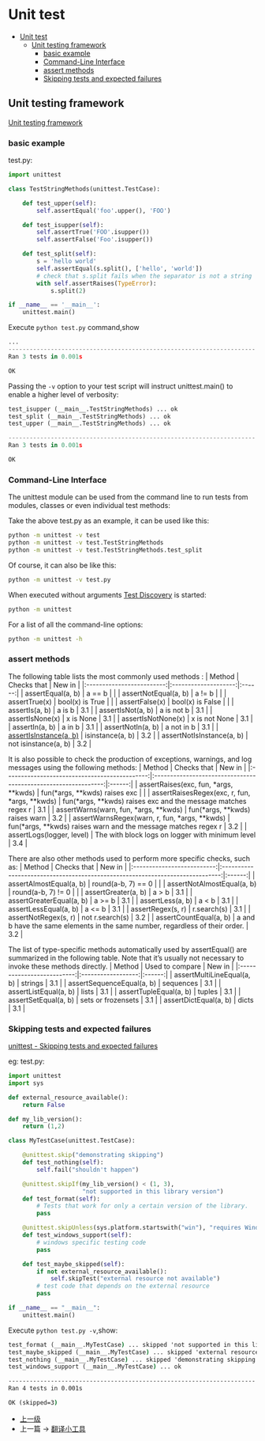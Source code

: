# Unit test


<!-- @import "[TOC]" {cmd="toc" depthFrom=1 depthTo=6 orderedList=false} -->

<!-- code_chunk_output -->

- [Unit test](#unit-test)
  - [Unit testing framework](#unit-testing-framework)
    - [basic example](#basic-example)
    - [Command-Line Interface](#command-line-interface)
    - [assert methods](#assert-methods)
    - [Skipping tests and expected failures](#skipping-tests-and-expected-failures)

<!-- /code_chunk_output -->

## Unit testing framework

[Unit testing framework](https://docs.python.org/3/library/unittest.html)


### basic example
test.py:
```py
import unittest

class TestStringMethods(unittest.TestCase):

    def test_upper(self):
        self.assertEqual('foo'.upper(), 'FOO')

    def test_isupper(self):
        self.assertTrue('FOO'.isupper())
        self.assertFalse('Foo'.isupper())

    def test_split(self):
        s = 'hello world'
        self.assertEqual(s.split(), ['hello', 'world'])
        # check that s.split fails when the separator is not a string
        with self.assertRaises(TypeError):
            s.split(2)

if __name__ == '__main__':
    unittest.main()
```
Execute `python test.py` command,show
```py
...
----------------------------------------------------------------------
Ran 3 tests in 0.001s

OK
```

Passing the `-v` option to your test script will instruct unittest.main() to enable a higher level of verbosity:
```py
test_isupper (__main__.TestStringMethods) ... ok
test_split (__main__.TestStringMethods) ... ok
test_upper (__main__.TestStringMethods) ... ok

----------------------------------------------------------------------
Ran 3 tests in 0.001s

OK
```

### Command-Line Interface
The unittest module can be used from the command line to run tests from modules, classes or even individual test methods:

Take the above test.py as an example, it can be used like this:
```cmd
python -m unittest -v test 
python -m unittest -v test.TestStringMethods
python -m unittest -v test.TestStringMethods.test_split
```
Of course, it can also be like this:
```cmd
python -m unittest -v test.py
```
When executed without arguments [Test Discovery](https://docs.python.org/3/library/unittest.html#unittest-test-discovery) is started:
```cmd
python -m unittest
```
For a list of all the command-line options:
```cmd
python -m unittest -h
```

### assert methods

The following table lists the most commonly used methods :
|           Method          |      Checks that     | New in |
|:-------------------------:|:--------------------:|:------:|
|     assertEqual(a, b)     |        a == b        |        |
|    assertNotEqual(a, b)   |        a != b        |        |
|       assertTrue(x)       |    bool(x) is True   |        |
|       assertFalse(x)      |   bool(x) is False   |        |
|       assertIs(a, b)      |        a is b        |   3.1  |
|     assertIsNot(a, b)     |      a is not b      |   3.1  |
|      assertIsNone(x)      |       x is None      |   3.1  |
|     assertIsNotNone(x)    |     x is not None    |   3.1  |
|       assertIn(a, b)      |        a in b        |   3.1  |
|     assertNotIn(a, b)     |      a not in b      |   3.1  |
|   [assertIsInstance(a, b)](https://docs.python.org/3/library/unittest.html#unittest.TestCase.assertIsInstance)  |   isinstance(a, b)   |   3.2  |
| assertNotIsInstance(a, b) | not isinstance(a, b) |   3.2  |


It is also possible to check the production of exceptions, warnings, and log messages using the following methods:
|                     Method                    |                           Checks that                          | New in |
|:---------------------------------------------:|:--------------------------------------------------------------:|:------:|
|     assertRaises(exc, fun, *args, **kwds)     |                  fun(*args, **kwds) raises exc                 |        |
| assertRaisesRegex(exc, r, fun, *args, **kwds) |  fun(*args, **kwds) raises exc and the message matches regex r |   3.1  |
|     assertWarns(warn, fun, *args, **kwds)     |                 fun(*args, **kwds) raises warn                 |   3.2  |
| assertWarnsRegex(warn, r, fun, *args, **kwds) | fun(*args, **kwds) raises warn and the message matches regex r |   3.2  |
|           assertLogs(logger, level)           |        The with block logs on logger with minimum level        |   3.4  |

There are also other methods used to perform more specific checks, such as:
|           Method           |                                  Checks that                                  | New in |
|:--------------------------:|:-----------------------------------------------------------------------------:|:------:|
|   assertAlmostEqual(a, b)  |                               round(a-b, 7) == 0                              |        |
| assertNotAlmostEqual(a, b) |                               round(a-b, 7) != 0                              |        |
|     assertGreater(a, b)    |                                     a > b                                     |   3.1  |
|  assertGreaterEqual(a, b)  |                                     a >= b                                    |   3.1  |
|      assertLess(a, b)      |                                     a < b                                     |   3.1  |
|    assertLessEqual(a, b)   |                                     a <= b                                    |   3.1  |
|      assertRegex(s, r)     |                                  r.search(s)                                  |   3.1  |
|    assertNotRegex(s, r)    |                                not r.search(s)                                |   3.2  |
|   assertCountEqual(a, b)   | a and b have the same elements in the same number, regardless of their order. |   3.2  |

The list of type-specific methods automatically used by assertEqual() are summarized in the following table. Note that it’s usually not necessary to invoke these methods directly.
|           Method           |   Used to compare  | New in |
|:--------------------------:|:------------------:|:------:|
| assertMultiLineEqual(a, b) |       strings      |   3.1  |
|  assertSequenceEqual(a, b) |      sequences     |   3.1  |
|    assertListEqual(a, b)   |        lists       |   3.1  |
|   assertTupleEqual(a, b)   |       tuples       |   3.1  |
|    assertSetEqual(a, b)    | sets or frozensets |   3.1  |
|    assertDictEqual(a, b)   |        dicts       |   3.1  |

### Skipping tests and expected failures

[unittest - Skipping tests and expected failures](https://docs.python.org/3/library/unittest.html#skipping-tests-and-expected-failures)

eg: test.py:
```py
import unittest
import sys

def external_resource_available():
    return False

def my_lib_version():
    return (1,2)

class MyTestCase(unittest.TestCase):

    @unittest.skip("demonstrating skipping")
    def test_nothing(self):
        self.fail("shouldn't happen")

    @unittest.skipIf(my_lib_version() < (1, 3),
                     "not supported in this library version")
    def test_format(self):
        # Tests that work for only a certain version of the library.
        pass

    @unittest.skipUnless(sys.platform.startswith("win"), "requires Windows")
    def test_windows_support(self):
        # windows specific testing code
        pass

    def test_maybe_skipped(self):
        if not external_resource_available():
            self.skipTest("external resource not available")
        # test code that depends on the external resource
        pass

if __name__ == "__main__":
    unittest.main()
```

Execute `python test.py -v`,show:
```cmd
test_format (__main__.MyTestCase) ... skipped 'not supported in this library version'
test_maybe_skipped (__main__.MyTestCase) ... skipped 'external resource not available'
test_nothing (__main__.MyTestCase) ... skipped 'demonstrating skipping'
test_windows_support (__main__.MyTestCase) ... ok

----------------------------------------------------------------------
Ran 4 tests in 0.001s

OK (skipped=3)
```

- [上一级](README.md)
- 上一篇 -> [翻译小工具](translateTool.md)
